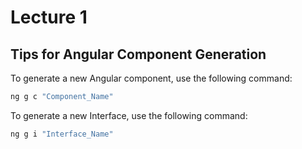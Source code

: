 # Lecture 1  

## Tips for Angular Component Generation  

To generate a new Angular component, use the following command:  

```bash
ng g c "Component_Name"
```

To generate a new Interface, use the following command:  

```bash
ng g i "Interface_Name"
